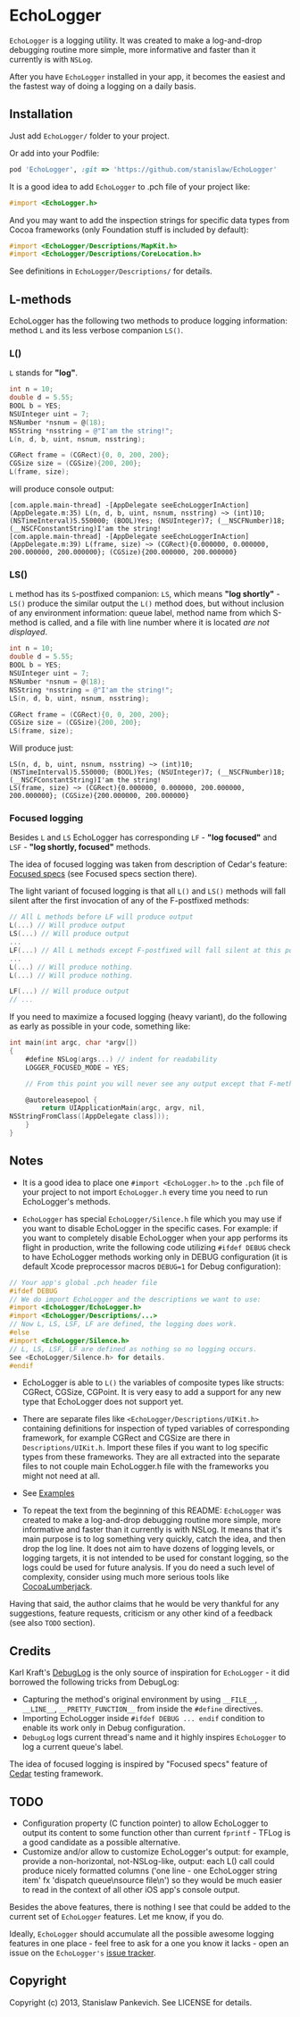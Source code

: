 # EchoLogger

`EchoLogger` is a logging utility. It was created to make a log-and-drop debugging routine more simple, more informative and faster than it currently is with `NSLog`. 

After you have `EchoLogger` installed in your app, it becomes the easiest and the fastest way of doing a logging on a daily basis. 

## Installation

Just add `EchoLogger/` folder to your project.

Or add into your Podfile:

```ruby
pod 'EchoLogger', :git => 'https://github.com/stanislaw/EchoLogger'
```

It is a good idea to add `EchoLogger` to .pch file of your project like:

```objective-c
#import <EchoLogger.h>
```

And you may want to add the inspection strings for specific data types from Cocoa frameworks (only Foundation stuff is included by default): 

```objective-c
#import <EchoLogger/Descriptions/MapKit.h>
#import <EchoLogger/Descriptions/CoreLocation.h>
```

See definitions in `EchoLogger/Descriptions/` for details.

## L-methods

EchoLogger has the following two methods to produce logging information: method `L` and its less verbose companion `LS()`.

### L()

`L` stands for __"log"__.

```objective-c
int n = 10;
double d = 5.55;
BOOL b = YES;
NSUInteger uint = 7;
NSNumber *nsnum = @(18);
NSString *nsstring = @"I'am the string!";
L(n, d, b, uint, nsnum, nsstring);

CGRect frame = (CGRect){0, 0, 200, 200};
CGSize size = (CGSize){200, 200};
L(frame, size);
```

will produce console output:

```
[com.apple.main-thread] -[AppDelegate seeEchoLoggerInAction] (AppDelegate.m:35) L(n, d, b, uint, nsnum, nsstring) ~> (int)10; (NSTimeInterval)5.550000; (BOOL)Yes; (NSUInteger)7; (__NSCFNumber)18; (__NSCFConstantString)I'am the string!
[com.apple.main-thread] -[AppDelegate seeEchoLoggerInAction] (AppDelegate.m:39) L(frame, size) ~> (CGRect){0.000000, 0.000000, 200.000000, 200.000000}; (CGSize){200.000000, 200.000000}
```

### LS()

`L` method has its `S`-postfixed companion: `LS`, which means __"log shortly"__ - `LS()` produce the similar output the `L()` method does, but without inclusion of any environment information: queue label, method name from which S-method is called, and a file with line number where it is located _are not displayed_.

```objective-c
int n = 10;
double d = 5.55;
BOOL b = YES;
NSUInteger uint = 7;
NSNumber *nsnum = @(18);
NSString *nsstring = @"I'am the string!";
LS(n, d, b, uint, nsnum, nsstring);

CGRect frame = (CGRect){0, 0, 200, 200};
CGSize size = (CGSize){200, 200};
LS(frame, size);
```

Will produce just:

```
LS(n, d, b, uint, nsnum, nsstring) ~> (int)10; (NSTimeInterval)5.550000; (BOOL)Yes; (NSUInteger)7; (__NSCFNumber)18; (__NSCFConstantString)I'am the string!
LS(frame, size) ~> (CGRect){0.000000, 0.000000, 200.000000, 200.000000}; (CGSize){200.000000, 200.000000}
```

### Focused logging

Besides `L` and `LS` EchoLogger has corresponding `LF` - __"log focused"__ and `LSF` - __"log shortly, focused"__ methods.

The idea of focused logging was taken from description of Cedar's feature: [Focused specs](https://github.com/pivotal/cedar) (see Focused specs section there).

The light variant of focused logging is that all `L()` and `LS()` methods will fall silent after the first invocation of any of the F-postfixed methods:

```objective-c
// All L methods before LF will produce output
L(...) // Will produce output
LS(...) // Will produce output
...
LF(...) // All L methods except F-postfixed will fall silent at this point
... 
L(...) // Will produce nothing.
L(...) // Will produce nothing.

LF(...) // Will produce output
// ...
```

If you need to maximize a focused logging (heavy variant), do the following as early as possible in your code, something like:

```objective-c
int main(int argc, char *argv[])
{
    #define NSLog(args...) // indent for readability
    LOGGER_FOCUSED_MODE = YES;

    // From this point you will never see any output except that F-methods produce

    @autoreleasepool {
        return UIApplicationMain(argc, argv, nil,
NSStringFromClass([AppDelegate class]));
    }
}
```

## Notes

* It is a good idea to place one `#import <EchoLogger.h>` to the `.pch` file of your project to not import `EchoLogger.h` every time you need to run EchoLogger's methods. 

* `EchoLogger` has special `EchoLogger/Silence.h` file which you may use if you want to disable EchoLogger in the specific cases. For example: if you want to completely disable EchoLogger when your app performs its flight in production, write the following code utilizing `#ifdef DEBUG` check to have EchoLogger methods working only in DEBUG configuration (it is default Xcode preprocessor macros `DEBUG=1` for Debug configuration):

```objective-c
// Your app's global .pch header file
#ifdef DEBUG
// We do import EchoLogger and the descriptions we want to use:
#import <EchoLogger/EchoLogger.h>
#import <EchoLogger/Descriptions/...>
// Now L, LS, LSF, LF are defined, the logging does work.
#else
#import <EchoLogger/Silence.h>
// L, LS, LSF, LF are defined as nothing so no logging occurs.
See <EchoLogger/Silence.h> for details.
#endif 
```

* EchoLogger is able to `L()` the variables of composite types like structs: CGRect, CGSize, CGPoint. It is very easy to add a support for any new type that EchoLogger does not support yet.

* There are separate files like `<EchoLogger/Descriptions/UIKit.h>` containing definitions for inspection of typed variables of corresponding framework, for example CGRect and CGSize are there in `Descriptions/UIKit.h`. Import these files if you want to log specific types from these frameworks. They are all extracted into the separate files to not couple main EchoLogger.h file with the frameworks you might not need at all.

* See [Examples](https://github.com/stanislaw/EchoLogger/wiki/Examples)

* To repeat the text from the beginning of this README: `EchoLogger` was created to make a log-and-drop debugging routine more simple, more informative and faster than it currently is with NSLog. It means that it's main purpose is to log something very quickly, catch the idea, and then drop the log line. It does not aim to have dozens of logging levels, or logging targets, it is not intended to be used for constant logging, so the logs could be used for future analysis. If you do need a such level of complexity, consider using much more serious tools like [CocoaLumberjack](https://github.com/robbiehanson/CocoaLumberjack).

Having that said, the author claims that he would be very thankful for any suggestions, feature requests, criticism or any other kind of a feedback (see also `TODO` section).

## Credits

Karl Kraft's [DebugLog](http://www.karlkraft.com/index.php/2009/03/23/114/) is the only source of inspiration for `EchoLogger` - it did borrowed the following tricks from DebugLog:

* Capturing the method's original environment by using `__FILE__`, `__LINE__`, `__PRETTY_FUNCTION__` from inside the `#define` directives. 
* Importing EchoLogger inside `#ifdef DEBUG ... endif` condition to enable its work only in Debug configuration.  
* `DebugLog` logs current thread's name and it highly inspires `EchoLogger` to log a current queue's label.

The idea of focused logging is inspired by "Focused specs" feature of [Cedar](https://github.com/pivotal/cedar) testing framework.

## TODO

* Configuration property (C function pointer) to allow EchoLogger to output its content to some function other than current `fprintf` - TFLog is a good candidate as a possible alternative.
* Customize and/or allow to customize EchoLogger's output: for example, provide a non-horizontal, not-NSLog-like, output: each L() call could produce nicely formatted columns ('one line - one EchoLogger string item' fx 'dispatch queue\nsource file\n') so they would be much easier to read in the context of all other iOS app's console output.

Besides the above features, there is nothing I see that could be added to the current set of `EchoLogger` features. Let me know, if you do.

Ideally, `EchoLogger` should accumulate all the possible awesome logging features in one place - feel free to ask for a one you know it lacks - open an issue on the `EchoLogger's` [issue tracker](https://github.com/stanislaw/EchoLogger/issues).

## Copyright

Copyright (c) 2013, Stanislaw Pankevich. See LICENSE for details.
